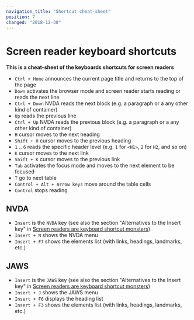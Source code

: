 ```yaml
---
navigation_title: "Shortcut cheat-sheet"
position: 7
changed: "2018-12-30"
---
```


# Screen reader keyboard shortcuts

**This is a cheat-sheet of the keyboards shortcuts for screen readers**


- `Ctrl + Home` announces the current page title and returns to the top of the page
- `Down` activates the browser mode and screen reader starts reading or reads the next line
- `Ctrl + Down` NVDA reads the next block (e.g. a paragraph or a any other kind of container)
- `Up` reads the previous line
- `Ctrl + Up` NVDA reads the previous block (e.g. a paragraph or a any other kind of container)
- `H` cursor moves to the next heading
- `Shift + H` cursor moves to the previous heading
- `1` .. `6` reads the specific header level (e.g. `1` for `<H1>`, `2` for `H2`, and so on)
- `K` cursor moves to the next link
- `Shift + K` cursor moves to the previous link
- `Tab` activates the focus mode and moves to the next element to be focused
- `T` go to next table
- `Control + Alt + Arrow keys` move around the table cells
- `Control` stops reading



## NVDA

- `Insert` is the `NVDA` key (see also the section "Alternatives to the Insert key" in [Screen readers are keyboard shortcut monsters](/knowledge/desktop-screen-readers/shortcut-monsters))
- `Insert + N` shows the NVDA menu
- `Insert + F7` shows the elements list (with links, headings, landmarks, etc.)

## JAWS

- `Insert` is the `JAWS` key (see also the section "Alternatives to the Insert key" in [Screen readers are keyboard shortcut monsters](/knowledge/desktop-screen-readers/shortcut-monsters))
- `Insert + J` shows the JAWS menu
- `Insert + F6` displays the heading list
- `Insert + F3` shows the elements list (with links, headings, landmarks, etc.)

